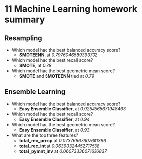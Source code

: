 # 11 Machine Learning homework summary

## Resampling
* Which model had the best balanced accuracy score?
    * __SMOTEENN__, at _0.7976046589393702_
* Which model had the best recall score?
    * __SMOTE__, at _0.88_
* Which model had the best geometric mean score?
    * __SMOTE__ and __SMOTEENN__ tied at _0.79_


## Ensemble Learning
* Which model had the best balanced accuracy score?
    * __Easy Ensemble Classifier__, at _0.9254565671948463_
* Which model had the best recall score?
    * __Easy Ensemble Classifier__, at _0.94_
* Which model had the best geometric mean score?
    * __Easy Ensemble Classifier__, at _0.93_
* What are the top three features?
    * __total_rec_prncp__  at _0.07376667607601396_
    * __total_rec_int__    at _0.06390324452717588_
    * __total_pymnt_inv__  at _0.06073336071656837_